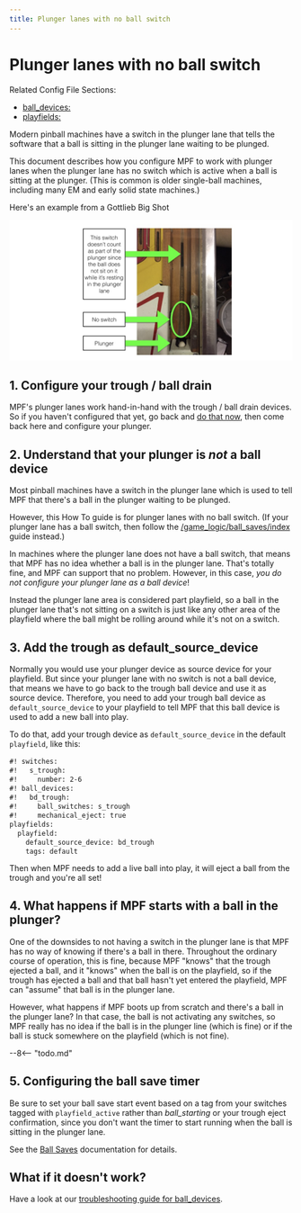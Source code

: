 ```yaml
---
title: Plunger lanes with no ball switch
---
```


# Plunger lanes with no ball switch


Related Config File Sections:

* [ball_devices:](../../config/ball_devices.md)
* [playfields:](../../config/playfields.md)

Modern pinball machines have a switch in the plunger lane that tells the
software that a ball is sitting in the plunger lane waiting to be
plunged.

This document describes how you configure MPF to work with plunger lanes
when the plunger lane has no switch which is active when a ball is
sitting at the plunger. (This is common is older single-ball machines,
including many EM and early solid state machines.)

Here's an example from a Gottlieb Big Shot

![image](/mechs/images/plunger_no_switch.jpg)

## 1. Configure your trough / ball drain

MPF's plunger lanes work hand-in-hand with the trough / ball drain
devices. So if you haven't configured that yet, go back and
[do that now](../troughs/index.md), then
come back here and configure your plunger.

## 2. Understand that your plunger is *not* a ball device

Most pinball machines have a switch in the plunger lane which is used to
tell MPF that there's a ball in the plunger waiting to be plunged.

However, this How To guide is for plunger lanes with no ball switch. (If
your plunger lane has a ball switch, then follow the
[/game_logic/ball_saves/index](mechanical_with_switch.md) guide instead.)

In machines where the plunger lane does not have a ball switch, that
means that MPF has no idea whether a ball is in the plunger lane.
That's totally fine, and MPF can support that no problem. However, in
this case, *you do not configure your plunger lane as a ball device*!

Instead the plunger lane area is considered part playfield, so a ball in
the plunger lane that's not sitting on a switch is just like any other
area of the playfield where the ball might be rolling around while it's
not on a switch.

## 3. Add the trough as default_source_device

Normally you would use your plunger device as source device for your
playfield. But since your plunger lane with no switch is not a ball
device, that means we have to go back to the trough ball device and use
it as source device. Therefore, you need to add your trough ball device
as `default_source_device` to your playfield to tell MPF that this ball
device is used to add a new ball into play.

To do that, add your trough device as `default_source_device` in the
default `playfield`, like this:

``` mpf-config
#! switches:
#!   s_trough:
#!     number: 2-6
#! ball_devices:
#!   bd_trough:
#!     ball_switches: s_trough
#!     mechanical_eject: true
playfields:
  playfield:
    default_source_device: bd_trough
    tags: default
```

Then when MPF needs to add a live ball into play, it will eject a ball
from the trough and you're all set!

## 4. What happens if MPF starts with a ball in the plunger?

One of the downsides to not having a switch in the plunger lane is that
MPF has no way of knowing if there's a ball in there. Throughout the
ordinary course of operation, this is fine, because MPF "knows" that
the trough ejected a ball, and it "knows" when the ball is on the
playfield, so if the trough has ejected a ball and that ball hasn't yet
entered the playfield, MPF can "assume" that ball is in the plunger
lane.

However, what happens if MPF boots up from scratch and there's a ball
in the plunger lane? In that case, the ball is not activating any
switches, so MPF really has no idea if the ball is in the plunger line
(which is fine) or if the ball is stuck somewhere on the playfield
(which is not fine).

--8<-- "todo.md"

## 5. Configuring the ball save timer

Be sure to set your ball save start event based on a tag from your
switches tagged with `playfield_active` rather than *ball_starting* or
your trough eject confirmation, since you don't want the timer to start
running when the ball is sitting in the plunger lane.

See the [Ball Saves](../../game_logic/ball_saves/index.md)
documentation for details.

## What if it doesn't work?

Have a look at our
[troubleshooting guide for ball_devices](../ball_devices/troubleshooting.md).

